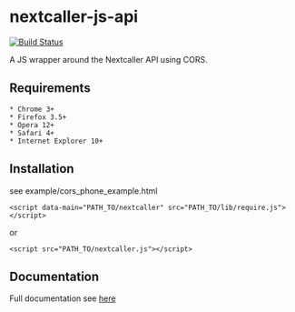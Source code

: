nextcaller-js-api
=====================

[![Build Status](https://travis-ci.org/Nextcaller/nextcaller-js-api.svg?branch=master)](https://travis-ci.org/Nextcaller/nextcaller-js-api)

A JS wrapper around the Nextcaller API using CORS.

Requirements
------------

    * Chrome 3+
    * Firefox 3.5+
    * Opera 12+
    * Safari 4+
    * Internet Explorer 10+

Installation
------------

see example/cors\_phone\_example.html

    
    <script data-main="PATH_TO/nextcaller" src="PATH_TO/lib/require.js"></script>

or


    <script src="PATH_TO/nextcaller.js"></script>


Documentation
--------------

Full documentation see [here](https://nextcaller.com/documentation/#/getting-started/js)
